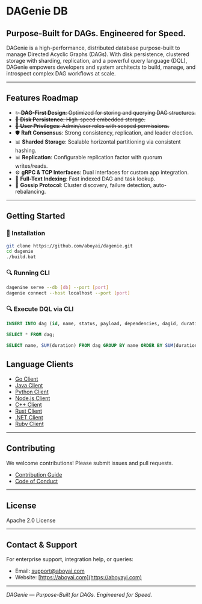 # DAGenie DB

## Purpose-Built for DAGs. Engineered for Speed.

DAGenie is a high-performance, distributed database purpose-built to manage Directed Acyclic Graphs (DAGs). With disk persistence, clustered storage with sharding, replication, and a powerful query language (DQL), DAGenie empowers developers and system architects to build, manage, and introspect complex DAG workflows at scale.

---

## Features Roadmap

- ~~✨ **DAG-First Design**: Optimized for storing and querying DAG structures.~~  
- ~~🔢 **Disk Persistence**: High-speed embedded storage.~~  
- ~~🤑 **User Privileges**: Admin/user roles with scoped permissions.~~  
- 🛡️ **Raft Consensus**: Strong consistency, replication, and leader election.  
- 📊 **Sharded Storage**: Scalable horizontal partitioning via consistent hashing.  
- 📊 **Replication**: Configurable replication factor with quorum writes/reads.  
- ⚙️ **gRPC & TCP Interfaces**: Dual interfaces for custom app integration.  
- 🔎 **Full-Text Indexing**: Fast indexed DAG and task lookup.  
- 🔄 **Gossip Protocol**: Cluster discovery, failure detection, auto-rebalancing.

---

## Getting Started

### 🔧 Installation

```bash
git clone https://github.com/aboyai/dagenie.git
cd dagenie
./build.bat
```

### 🔍 Running CLI

```bash
dagenine serve --db [db] --port [port]
dagenie connect --host localhost --port [port]
```

### 🔍 Execute DQL via CLI

```sql
INSERT INTO dag (id, name, status, payload, dependencies, dagid, duration, retries) VALUES ('1', 'AWS', 'pending', '{}', '[]', 'abc234', 200, 10);
```

```sql
SELECT * FROM dag;
```

```sql
SELECT name, SUM(duration) FROM dag GROUP BY name ORDER BY SUM(duration) DESC LIMIT 5;
```

## Language Clients

- [Go Client](./clients/go/README.md)
- [Java Client](./clients/java/README.md)
- [Python Client](./clients/python/README.md)
- [Node.js Client](./clients/nodejs/README.md)
- [C++ Client](./clients/cpp/README.md)
- [Rust Client](./clients/rust/README.md)
- [.NET Client](./clients/dotnet/README.md)
- [Ruby Client](./clients/ruby/README.md)

---

## Contributing

We welcome contributions! Please submit issues and pull requests.

- [Contribution Guide](./CONTRIBUTING.md)
- [Code of Conduct](./CODE_OF_CONDUCT.md)

---

## License

Apache 2.0 License

---

## Contact & Support

For enterprise support, integration help, or queries:

- Email: [support@aboyai.com](mailto:support@aboyai.com)
- Website: [https://aboyai.com](https://aboyayi.com)

---

*DAGenie — Purpose-Built for DAGs. Engineered for Speed.*

